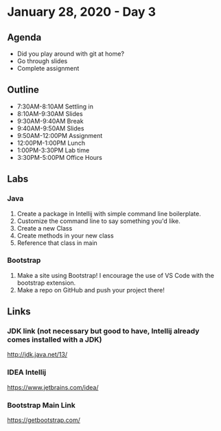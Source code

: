 # January 28, 2020 - Day 3

## Agenda

- Did you play around with git at home?
- Go through slides
- Complete assignment

## Outline

- 7:30AM-8:10AM  Settling in
- 8:10AM-9:30AM Slides
- 9:30AM-9:40AM Break
- 9:40AM-9:50AM Slides
- 9:50AM-12:00PM Assignment
- 12:00PM-1:00PM Lunch
- 1:00PM-3:30PM Lab time
- 3:30PM-5:00PM Office Hours 

## Labs 

### Java

1. Create a package in Intellij with simple command line boilerplate.
2. Customize the command line to say something you'd like. 
3. Create a new Class
4. Create methods in your new class
5. Reference that class in main


### Bootstrap

1. Make a site using Bootstrap! I encourage the use of VS Code with the bootstrap extension. 
2. Make a repo on GitHub and push your project there! 



## Links

### JDK link (not necessary but good to have, Intellij already comes installed with a JDK)

http://jdk.java.net/13/

### IDEA Intellij

https://www.jetbrains.com/idea/

### Bootstrap Main Link

https://getbootstrap.com/